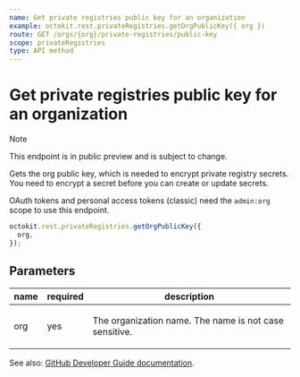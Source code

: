 ```yaml
---
name: Get private registries public key for an organization
example: octokit.rest.privateRegistries.getOrgPublicKey({ org })
route: GET /orgs/{org}/private-registries/public-key
scope: privateRegistries
type: API method
---
```


# Get private registries public key for an organization

> [!NOTE]
> This endpoint is in public preview and is subject to change.

Gets the org public key, which is needed to encrypt private registry secrets. You need to encrypt a secret before you can create or update secrets.

OAuth tokens and personal access tokens (classic) need the `admin:org` scope to use this endpoint.

```js
octokit.rest.privateRegistries.getOrgPublicKey({
  org,
});
```

## Parameters

<table>
  <thead>
    <tr>
      <th>name</th>
      <th>required</th>
      <th>description</th>
    </tr>
  </thead>
  <tbody>
    <tr><td>org</td><td>yes</td><td>

The organization name. The name is not case sensitive.

</td></tr>
  </tbody>
</table>

See also: [GitHub Developer Guide documentation](https://docs.github.com/rest/private-registries/organization-configurations#get-private-registries-public-key-for-an-organization).

